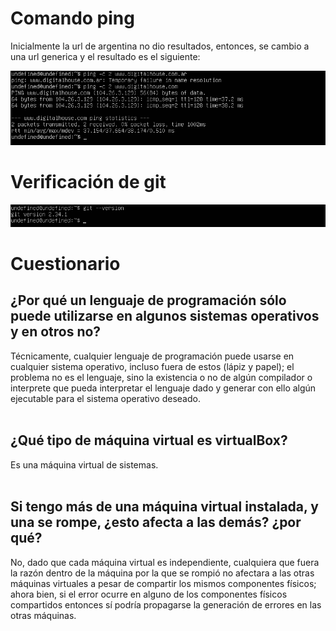 # **Comando ping**
Inicialmente la url de argentina no dio resultados, entonces, se cambio a una url generica y el resultado es el siguiente:

![comando ping](./ping.png)

# **Verificación de git**

![comando ping](./git.png)

# **Cuestionario**

## ¿Por qué un lenguaje de programación sólo puede utilizarse en algunos sistemas operativos y en otros no?

Técnicamente, cualquier lenguaje de programación puede usarse en cualquier sistema operativo, incluso fuera de estos (lápiz y papel); el problema no es el lenguaje, sino la existencia o no de algún compilador o interprete que pueda interpretar el lenguaje dado y generar con ello algún ejecutable para el sistema operativo deseado.  
<br/>

## ¿Qué tipo de máquina virtual es virtualBox?

Es una máquina virtual de sistemas.  
<br/>

## Si tengo más de una máquina virtual instalada, y una se rompe, ¿esto afecta a las demás? ¿por qué?

No, dado que cada máquina virtual es independiente, cualquiera que fuera la razón dentro de la máquina por la que se rompió no afectara a las otras máquinas virtuales a pesar de compartir los mismos componentes físicos; ahora bien, si el error ocurre en alguno de los componentes físicos compartidos entonces sí podría propagarse la generación de errores en las otras máquinas.